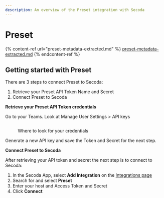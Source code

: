 ```yaml
---
description: An overview of the Preset integration with Secoda
---
```


# Preset

{% content-ref url="preset-metadata-extracted.md" %}
[preset-metadata-extracted.md](preset-metadata-extracted.md)
{% endcontent-ref %}

## Getting started with Preset

There are 3 steps to connect Preset to Secoda:

1. Retrieve your Preset API Token Name and Secret
2. Connect Preset to Secoda

**Retrieve your Preset API Token credentials**

Go to your Teams. Look at Manage User Settings > API keys

<figure><img src="https://secoda-public-media-assets.s3.amazonaws.com/2fbe58cc-12b7-4f45-8bb4-995d12c454e1.png" alt=""><figcaption><p>Where to look for your credentials</p></figcaption></figure>

Generate a new API key and save the Token and Secret for the next step.

**Connect Preset to Secoda**

After retrieving your API token and secret the next step is to connect to Secoda:

1. In the Secoda App, select **Add Integration** on the [Integrations page](https://app.secoda.co/integrations/browse)
2. Search for and select **Preset**
3. Enter your host and Access  Token and Secret
4. Click **Connect**

